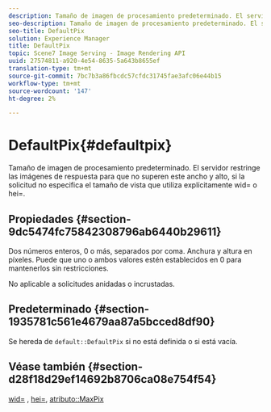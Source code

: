 ```yaml
---
description: Tamaño de imagen de procesamiento predeterminado. El servidor restringe las imágenes de respuesta para que no superen este ancho y alto, si la solicitud no especifica el tamaño de vista que utiliza explícitamente wid= o hei=.
seo-description: Tamaño de imagen de procesamiento predeterminado. El servidor restringe las imágenes de respuesta para que no superen este ancho y alto, si la solicitud no especifica el tamaño de vista que utiliza explícitamente wid= o hei=.
seo-title: DefaultPix
solution: Experience Manager
title: DefaultPix
topic: Scene7 Image Serving - Image Rendering API
uuid: 27574811-a920-4e54-8635-5a643b8655ef
translation-type: tm+mt
source-git-commit: 7bc7b3a86fbcdc57cfdc31745fae3afc06e44b15
workflow-type: tm+mt
source-wordcount: '147'
ht-degree: 2%

---
```



# DefaultPix{#defaultpix}

Tamaño de imagen de procesamiento predeterminado. El servidor restringe las imágenes de respuesta para que no superen este ancho y alto, si la solicitud no especifica el tamaño de vista que utiliza explícitamente wid= o hei=.

## Propiedades {#section-9dc5474fc75842308796ab6440b29611}

Dos números enteros, 0 o más, separados por coma. Anchura y altura en píxeles. Puede que uno o ambos valores estén establecidos en 0 para mantenerlos sin restricciones.

No aplicable a solicitudes anidadas o incrustadas.

## Predeterminado {#section-1935781c561e4679aa87a5bcced8df90}

Se hereda de `default::DefaultPix` si no está definida o si está vacía.

## Véase también {#section-d28f18d29ef14692b8706ca08e754f54}

[wid=](../../../../../ir-api/http-protocol/image-rendering-api-ref/c-ir-http-protocol-ref/c-ir-http-protocol-command-reference/r-ir-wid.md#reference-b7e691b0624941168c94b2749ae233ec) ,  [hei=](../../../../../ir-api/http-protocol/image-rendering-api-ref/c-ir-http-protocol-ref/c-ir-http-protocol-command-reference/r-ir-hei.md#reference-1c08f60365a94417a39867c09cac5478),  [atributo::MaxPix](../../../../../ir-api/material-cat/image-rendering-api-ref/c-ir-material-catalog/c-ir-attributes-reference/r-ir-maxpix.md#reference-569f186bbc2840a6bd3cffa8ff3e7657)
